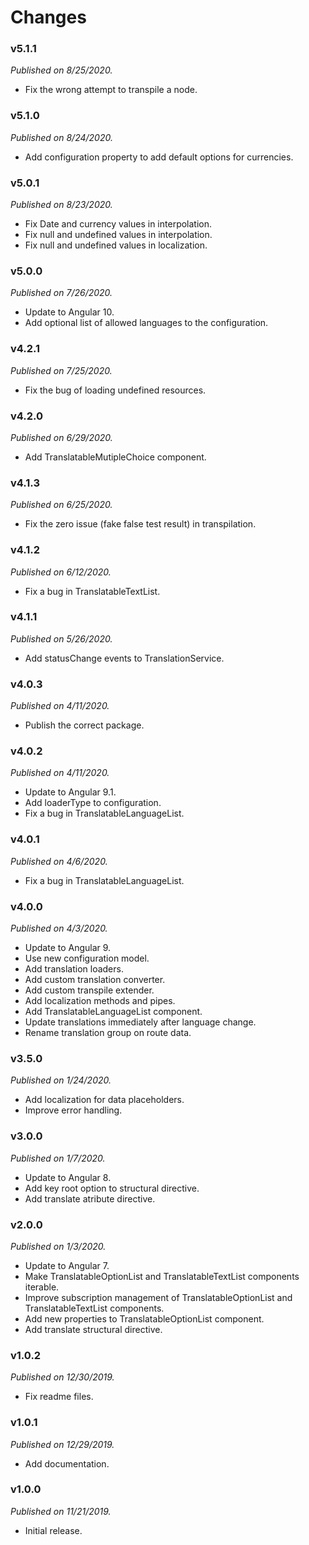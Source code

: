 # Changes

### v5.1.1
_Published on 8/25/2020._

* Fix the wrong attempt to transpile a node.

### v5.1.0
_Published on 8/24/2020._

* Add configuration property to add default options for currencies.

### v5.0.1
_Published on 8/23/2020._

* Fix Date and currency values in interpolation.
* Fix null and undefined values in interpolation.
* Fix null and undefined values in localization.

### v5.0.0
_Published on 7/26/2020._

* Update to Angular 10.
* Add optional list of allowed languages to the configuration.

### v4.2.1
_Published on 7/25/2020._

* Fix the bug of loading undefined resources.

### v4.2.0
_Published on 6/29/2020._

* Add TranslatableMutipleChoice component.

### v4.1.3
_Published on 6/25/2020._

* Fix the zero issue (fake false test result) in transpilation.

### v4.1.2
_Published on 6/12/2020._

* Fix a bug in TranslatableTextList.

### v4.1.1
_Published on 5/26/2020._

* Add statusChange events to TranslationService.

### v4.0.3
_Published on 4/11/2020._

* Publish the correct package.

### v4.0.2
_Published on 4/11/2020._

* Update to Angular 9.1.
* Add loaderType to configuration.
* Fix a bug in TranslatableLanguageList.

### v4.0.1
_Published on 4/6/2020._

* Fix a bug in TranslatableLanguageList.

### v4.0.0
_Published on 4/3/2020._

* Update to Angular 9.
* Use new configuration model.
* Add translation loaders.
* Add custom translation converter.
* Add custom transpile extender.
* Add localization methods and pipes.
* Add TranslatableLanguageList component.
* Update translations immediately after language change.
* Rename translation group on route data.

### v3.5.0
_Published on 1/24/2020._

* Add localization for data placeholders.
* Improve error handling.

### v3.0.0
_Published on 1/7/2020._

* Update to Angular 8.
* Add key root option to structural directive.
* Add translate atribute directive.

### v2.0.0
_Published on 1/3/2020._

* Update to Angular 7.
* Make TranslatableOptionList and TranslatableTextList components iterable.
* Improve subscription management of TranslatableOptionList and TranslatableTextList components.
* Add new properties to TranslatableOptionList component.
* Add translate structural directive.

### v1.0.2
_Published on 12/30/2019._

* Fix readme files.

### v1.0.1
_Published on 12/29/2019._

* Add documentation.

### v1.0.0
_Published on 11/21/2019._

* Initial release.
